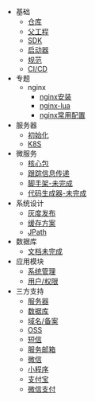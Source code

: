 * 基础
  * [仓库](/base/repo.md "仓库")
  * [父工程](/base/parent.md "父工程")
  * [SDK](/base/sdk.md "SDK")
  * [启动器](/base/starter.md "启动器")
  * [规范](/base/standard.md "规范")
  * [CI/CD](/base/jenkins.md "CI/CD")
* 专题
  * nginx
    * [nginx安装](/nginx/nginx_install.md "Nginx 安装")
    * [nginx-lua](/nginx/nginx_lua.md "Nginx Lua")
    * [nginx常用配置](/nginx/nginx_config.md "Nginx 配置")
* 服务器
  * [初始化](/server/init.md "服务器初始化")
  * [K8S](/server/k8s.md "K8S")
* 微服务
  * [核心包](/micro/core.md "核心包")
  * [跟踪信息传递](/micro/trace.md "跟踪信息传递")
  * [脚手架-未完成](/md/demo.md "脚手架")
  * [代码生成器-未完成](/md/gen.md "代码/项目生成器")
* 系统设计
  * [灰度发布](/design/gray_release.md "灰度发布")
  * [缓存方案](/design/cache.md "缓存方案")
  * [JPath](/design/jpath.md "JPath")
* 数据库
  * [文档未完成](/md/db.md "数据库")
* 应用模块
  * [系统管理](/md/sys.md "系统管理")
  * [用户/权限](/md/cas.md "用户/权限")
* 三方支持
  * [服务器](/third/server.md "服务器")
  * [数据库](/third/database.md "数据库")
  * [域名/备案](/third/domain.md "域名/备案")
  * [OSS](/third/oss.md "OSS")
  * [短信](/third/sms.md "短信")
  * [服务邮箱](/third/email.md "服务邮箱")
  * [微信](/third/wechat.md "微信")
  * [小程序](/third/miniapp.md "小程序")
  * [支付宝](/third/alipay.md "支付宝")
  * [微信支付](/third/wxpay.md "微信支付")